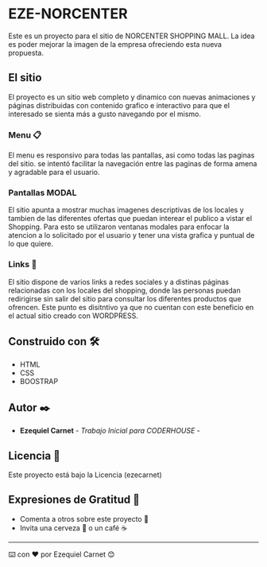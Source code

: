 # EZE-NORCENTER
Este es un proyecto para el sitio de NORCENTER SHOPPING MALL. La idea es poder mejorar la imagen de la empresa ofreciendo esta nueva propuesta. 

## El sitio 

El proyecto es un sitio web completo y dinamico con nuevas animaciones y páginas distribuidas con contenido grafico e interactivo para que el interesado se sienta más a gusto navegando por el mismo.


### Menu 📋

El menu es responsivo para todas las pantallas, asi como todas las paginas del sitio. se intentó facilitar la navegación entre las paginas de forma amena y agradable para el usuario.


### Pantallas MODAL 

El sitio apunta a mostrar muchas imagenes descriptivas de los locales y tambien de las diferentes ofertas que puedan interear el publico a vistar el Shopping.
Para esto se utilizaron ventanas modales para enfocar la atencion a lo solicitado por el usuario y tener una vista grafica y puntual de lo que quiere.


### Links 🚀

El sitio dispone de varios links a redes sociales y a distinas páginas relacionadas con los locales del shopping, donde las personas puedan redirigirse sin salir del sitio para consultar los diferentes productos que ofrencen.
Este punto es disitntivo ya que no cuentan con este beneficio en el actual sitio creado con WORDPRESS.


## Construido con 🛠️

* HTML
* CSS
* BOOSTRAP

## Autor ✒️

* **Ezequiel Carnet** - *Trabajo Inicial para CODERHOUSE* - 

## Licencia 📄

Este proyecto está bajo la Licencia (ezecarnet) 

## Expresiones de Gratitud 🎁

* Comenta a otros sobre este proyecto 📢
* Invita una cerveza 🍺 o un café ☕  


---
⌨️ con ❤️ por Ezequiel Carnet 😊
